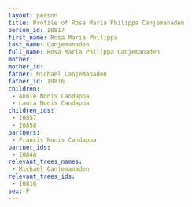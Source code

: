 ```yaml
---
layout: person
title: Profile of Rosa Maria Philippa Canjemanaden
person_id: I0817
first_name: Rosa Maria Philippa
last_name: Canjemanaden
full_name: Rosa Maria Philippa Canjemanaden
mother: 
mother_id: 
father: Michael Canjemanaden
father_id: I0816
children:
 - Annie Nonis Candappa
 - Laura Nonis Candappa
children_ids:
 - I0857
 - I0858
partners:
 - Francis Nonis Candappa
partner_ids:
 - I0848
relevant_trees_names:
 - Michael Canjemanaden
relevant_trees_ids:
 - I0816
sex: F
---
```


